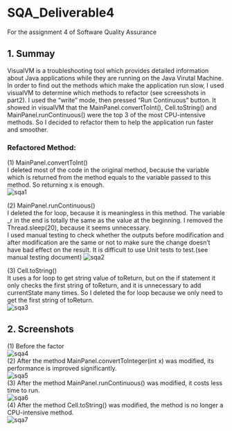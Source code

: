 # SQA_Deliverable4
For the assignment 4 of Software Quality Assurance

## 1.	Summay
   VisualVM is a troubleshooting tool which provides detailed information about Java applications while they are running on the Java Virutal Machine. In order to find out the methods which make the application run slow, I used visualVM to determine which methods to refactor (see screesshots in part2). I used the “write” mode, then pressed “Run Continuous” button. It showed in visualVM that the MainPanel.convertToInt(), Cell.toString() and MainPanel.runContinuous() were the top 3 of the most CPU-intensive methods. So I decided to refactor them to help the application run faster and smoother. 

### Refactored Method:
  (1)	MainPanel.convertToInt()</br>
	I deleted most of the code in the original method, because the variable which is returned from the method equals to the variable passed to this method. So returning x is enough.
  </br>![sqa1](https://cloud.githubusercontent.com/assets/16570657/20158952/a444e8a8-a6ab-11e6-8787-eed35356a8dd.png)
  
  (2)	MainPanel.runContinuous()</br>
	I deleted the for loop, because it is meaningless in this method. The variable _r in the end is totally the same as the value at the beginning. I removed the Thread.sleep(20), because it seems unnecessary. </br>
	I used manual testing to check whether the outputs before modification and after modification are the same or not to make sure the change doesn’t have bad effect on the result. It is difficult to use Unit tests to test.(see manual testing document)
  ![sqa2](https://cloud.githubusercontent.com/assets/16570657/20159036/42be4bbe-a6ac-11e6-8923-a8613b747534.png)</br>
  
  (3)	Cell.toString()</br>
	It uses a for loop to get string value of toReturn, but on the if statement it only checks the first string of toReturn, and it is unnecessary to add currentState many times. So I deleted the for loop because we only need to get the first string of toReturn. </br>
	![sqa3](https://cloud.githubusercontent.com/assets/16570657/20159223/4eeaa058-a6ad-11e6-919c-86243211c94b.png)</br>

## 2.	Screenshots<br>
   (1)	Before the factor</br>
   ![sqa4](https://cloud.githubusercontent.com/assets/16570657/20159278/9f436b8e-a6ad-11e6-9ec5-9e68bc281756.png)</br>
   (2)  After the method MainPanel.convertToInteger(int x) was modified, its performance is improved significantly.</br>
   ![sqa5](https://cloud.githubusercontent.com/assets/16570657/20159277/9f40d5ae-a6ad-11e6-9aed-e2513bc4e8aa.png)</br>
   (3)	After the method MainPanel.runContinuous() was modified, it costs less time to run.</br>
![sqa6](https://cloud.githubusercontent.com/assets/16570657/20159276/9f40a02a-a6ad-11e6-985e-ae7f37fcd1bd.png)</br>
   (4)	After the method Cell.toString() was modified, the method is no longer a CPU-intensive method.</br>
![sqa7](https://cloud.githubusercontent.com/assets/16570657/20159275/9f3e5932-a6ad-11e6-8884-3a09a750dc75.png)</br>



	




